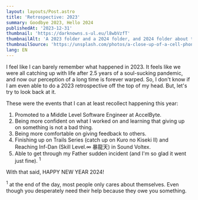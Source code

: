 ```yaml
---
layout: layouts/Post.astro
title: 'Retrospective: 2023'
summary: Goodbye 2023, Hello 2024
publishedAt: '2023-12-31'
thumbnail: 'https://darknowns.s-ul.eu/l8wbVzfT'
thumbnailAlt: 'A 2023 folder and a 2024 folder, and 2024 folder about to be opened'
thumbnailSource: 'https://unsplash.com/photos/a-close-up-of-a-cell-phone-screen-with-numbers-on-it-mis7syjThUU'
lang: EN
---
```


I feel like I can barely remember what happened in 2023. It feels like we were all catching up with life after 2.5 years of a soul-sucking pandemic, and now our perception of a long time is forever warped. So, I don't know if I am even able to do a 2023 retrospective off the top of my head. But, let's try to look back at it.

These were the events that I can at least recollect happening this year:

1. Promoted to a Middle Level Software Engineer at AccelByte.
2. Being more confident on what I worked on and learning that giving up on something is not a bad thing.
3. Being more comfortable on giving feedback to others.
4. Finishing up on Trails Series (catch up on Kuro no Kiseki II) and Reaching Inf-Dan (Skill Level.∞ 暴龍天) in Sound Voltex.
5. Able to get through my Father sudden incident (and I'm so glad it went just fine). <sup>1</sup>

With that said, HAPPY NEW YEAR 2024!

<sup>1</sup> at the end of the day, most people only cares about themselves. Even though you desperately need their help because they owe you something.
